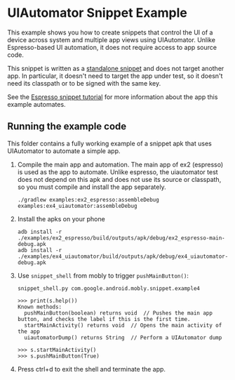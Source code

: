 # UIAutomator Snippet Example

This example shows you how to create snippets that control the UI of a device
across system and multiple app views using UIAutomator. Unlike Espresso-based
UI automation, it does not require access to app source code.

This snippet is written as a [standalone snippet](../ex1_standalone_app/README.md)
and does not target another app. In particular, it doesn't need to target the
app under test, so it doesn't need its classpath or to be signed with the same
key.

See the [Espresso snippet tutorial](../ex2_espresso/README.md) for more
information about the app this example automates.

## Running the example code

This folder contains a fully working example of a snippet apk that uses
UIAutomator to automate a simple app.

1.  Compile the main app and automation. The main app of ex2 (espresso) is used
    as the app to automate. Unlike espresso, the uiautomator test does not
    depend on this apk and does not use its source or classpath, so you must
    compile and install the app separately.

        ./gradlew examples:ex2_espresso:assembleDebug examples:ex4_uiautomator:assembleDebug

1.  Install the apks on your phone

        adb install -r ./examples/ex2_espresso/build/outputs/apk/debug/ex2_espresso-main-debug.apk
        adb install -r ./examples/ex4_uiautomator/build/outputs/apk/debug/ex4_uiautomator-debug.apk

1.  Use `snippet_shell` from mobly to trigger `pushMainButton()`:

        snippet_shell.py com.google.android.mobly.snippet.example4

        >>> print(s.help())
        Known methods:
          pushMainButton(boolean) returns void  // Pushes the main app button, and checks the label if this is the first time.
          startMainActivity() returns void  // Opens the main activity of the app
          uiautomatorDump() returns String  // Perform a UIAutomator dump

        >>> s.startMainActivity()
        >>> s.pushMainButton(True)

1. Press ctrl+d to exit the shell and terminate the app.
